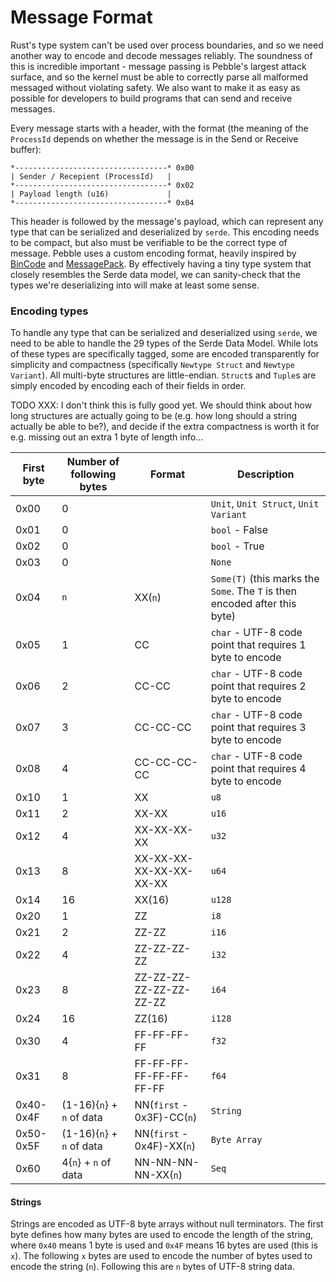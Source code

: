 # Message Format
Rust's type system can't be used over process boundaries, and so we need another way to encode and decode messages reliably. The soundness of this is incredible important - message passing is Pebble's
largest attack surface, and so the kernel must be able to correctly parse all malformed messaged without violating safety. We also want to make it as easy as possible for developers to build programs that
can send and receive messages.

Every message starts with a header, with the format (the meaning of the `ProcessId` depends on whether the message is in the Send or Receive buffer):
```
*----------------------------------* 0x00
| Sender / Recepient (ProcessId)   |
*----------------------------------* 0x02
| Payload length (u16)             |
*----------------------------------* 0x04
```

This header is followed by the message's payload, which can represent any type that can be serialized and deserialized by `serde`. This encoding needs to be compact, but also must be verifiable to be the
correct type of message. Pebble uses a custom encoding format, heavily inspired by [BinCode](https://github.com/TyOverby/bincode) and [MessagePack](https://github.com/msgpack/msgpack/blob/master/spec.md).
By effectively having a tiny type system that closely resembles the Serde data model, we can sanity-check that the types we're deserializing into will make at least some sense.

### Encoding types
To handle any type that can be serialized and deserialized using `serde`, we need to be able to handle the 29 types of the Serde Data Model. While lots of these types are specifically tagged, some are
encoded transparently for simplicity and compactness (specifically `Newtype Struct` and `Newtype Variant`). All multi-byte structures are little-endian. `Struct`s and `Tuple`s are simply encoded by encoding
each of their fields in order.

TODO XXX: I don't think this is fully good yet. We should think about how long structures are actually going to be (e.g. how long should a string actually be able to be?), and decide if the extra compactness is worth it for e.g. missing out an extra 1 byte of length info...

| First byte | Number of following bytes    | Format                        | Description                                                                   |
| ---------- | ---------------------------- | ----------------------------- | ----------------------------------------------------------------------------- |
| 0x00       | 0                            |                               | `Unit`, `Unit Struct`, `Unit Variant`                                         |
| 0x01       | 0                            |                               | `bool` - False                                                                |
| 0x02       | 0                            |                               | `bool` - True                                                                 |
| 0x03       | 0                            |                               | `None`                                                                        |
| 0x04       | `n`                          | XX(`n`)                       | `Some(T)` (this marks the `Some`. The `T` is then encoded after this byte)    |
| 0x05       | 1                            | CC                            | `char` - UTF-8 code point that requires 1 byte to encode                      |
| 0x06       | 2                            | CC-CC                         | `char` - UTF-8 code point that requires 2 byte to encode                      |
| 0x07       | 3                            | CC-CC-CC                      | `char` - UTF-8 code point that requires 3 byte to encode                      |
| 0x08       | 4                            | CC-CC-CC-CC                   | `char` - UTF-8 code point that requires 4 byte to encode                      |
| 0x10       | 1                            | XX                            | `u8`                                                                          |
| 0x11       | 2                            | XX-XX                         | `u16`                                                                         |
| 0x12       | 4                            | XX-XX-XX-XX                   | `u32`                                                                         |
| 0x13       | 8                            | XX-XX-XX-XX-XX-XX-XX-XX       | `u64`                                                                         |
| 0x14       | 16                           | XX(16)                        | `u128`                                                                        |
| 0x20       | 1                            | ZZ                            | `i8`                                                                          |
| 0x21       | 2                            | ZZ-ZZ                         | `i16`                                                                         |
| 0x22       | 4                            | ZZ-ZZ-ZZ-ZZ                   | `i32`                                                                         |
| 0x23       | 8                            | ZZ-ZZ-ZZ-ZZ-ZZ-ZZ-ZZ-ZZ       | `i64`                                                                         |
| 0x24       | 16                           | ZZ(16)                        | `i128`                                                                        |
| 0x30       | 4                            | FF-FF-FF-FF                   | `f32`                                                                         |
| 0x31       | 8                            | FF-FF-FF-FF-FF-FF-FF-FF       | `f64`                                                                         |
| 0x40-0x4F  | (1-16){`n`} + `n` of data    | NN(`first` - 0x3F)-CC(`n`)    | `String`                                                                      |
| 0x50-0x5F  | (1-16){`n`} + `n` of data    | NN(`first` - 0x4F)-XX(`n`)    | `Byte Array`                                                                  |
| 0x60       | 4{`n`} + `n` of data         | NN-NN-NN-NN-XX(`n`)           | `Seq`                                                                         |

#### Strings
Strings are encoded as UTF-8 byte arrays without null terminators. The first byte defines how many bytes are used to encode the length of the string, where `0x40` means 1 byte is used and `0x4F` means 16
bytes are used (this is `x`). The following `x` bytes are used to encode the number of bytes used to encode the string (`n`). Following this are `n` bytes of UTF-8 string data.
